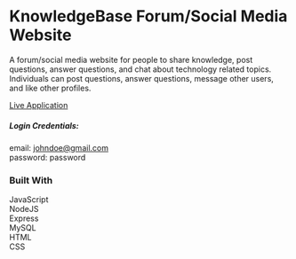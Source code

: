 # KnowledgeBase Forum/Social Media Website

A forum/social media website for people to share knowledge, post questions, answer questions, and chat about technology related topics. Individuals can post questions, answer questions, message other users, and like other profiles.

[Live Application](https://cryptic-beyond-52237.herokuapp.com/)

##### Login Credentials:  
email: johndoe@gmail.com  
password: password  

### Built With
JavaScript  
NodeJS  
Express  
MySQL  
HTML  
CSS  
